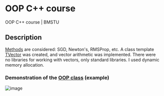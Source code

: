 # OOP C++ course
OOP C++ course | BMSTU

## Description
[Methods](https://github.com/v-mk-s/optimization-methods/tree/master/methods) are considered: SGD, Newton's, RMSProp, etc.
A class template [TVector](https://github.com/v-mk-s/OOP-C_plus_plus-course/blob/master/source/%D0%9C%D0%BE%D0%B4%D1%83%D0%BB%D1%8C%203-4/10/1/CVector.h) was created, and vector arithmetic was implemented.
There were no libraries for working with vectors, only standard libraries.
I used dynamic memory allocation.

### Demonstration of the [OOP class](https://github.com/v-mk-s/OOP-C_plus_plus-course/tree/master/source/%D0%9C%D0%BE%D0%B4%D1%83%D0%BB%D1%8C%203-4/10) (example)
![image](https://user-images.githubusercontent.com/32800793/155980478-1ecbeaa8-780a-4c19-af5c-15ab65bfbc98.png)
